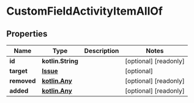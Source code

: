 
# CustomFieldActivityItemAllOf

## Properties
Name | Type | Description | Notes
------------ | ------------- | ------------- | -------------
**id** | **kotlin.String** |  |  [optional] [readonly]
**target** | [**Issue**](Issue.md) |  |  [optional]
**removed** | [**kotlin.Any**](.md) |  |  [optional] [readonly]
**added** | [**kotlin.Any**](.md) |  |  [optional] [readonly]



